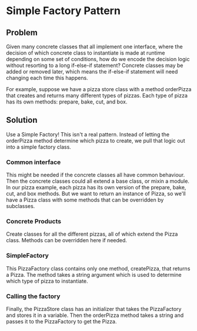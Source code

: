 # Simple Factory Pattern

## Problem

Given many concrete classes that all implement one interface, where the decision
of which concrete class to instantiate is made at runtime depending on some set
of conditions, how do we encode the decision logic without resorting to a long
if-else-if statement?  Concrete classes may be added or removed later, which
means the if-else-if statement will need changing each time this happens.

For example, suppose we have a pizza store class with a method orderPizza that
creates and returns many different types of pizzas.  Each type of pizza has its
own methods: prepare, bake, cut, and box.

## Solution

Use a Simple Factory!  This isn't a real pattern.  Instead of letting the
orderPizza method determine which pizza to create, we pull that logic out into
a simple factory class.

### Common interface

This might be needed if the concrete classes all have common behaviour.  Then
the concrete classes could all extend a base class, or mixin a module.  In our
pizza example, each pizza has its own version of the prepare, bake, cut, and box
methods. But we want to return an instance of Pizza, so we'll have a Pizza
class with some methods that can be overridden by subclasses. 

### Concrete Products 

Create classes for all the different pizzas, all of which extend the Pizza class.
Methods can be overridden here if needed.

### SimpleFactory

This PizzaFactory class contains only one method, createPizza, that returns a
Pizza.  The method takes a string argument which is used to determine which
type of pizza to instantiate.

### Calling the factory

Finally, the PizzaStore class has an initializer that takes the PizzaFactory
and stores it in a variable.  Then the orderPizza method takes a string and
passes it to the PizzaFactory to get the Pizza.
